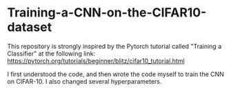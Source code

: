 # Training-a-CNN-on-the-CIFAR10-dataset

This repository is strongly inspired by the Pytorch tutorial called "Training a Classifier" at the following link:
https://pytorch.org/tutorials/beginner/blitz/cifar10_tutorial.html

I first understood the code, and then wrote the code myself to train the CNN on CIFAR-10.
I also changed several hyperparameters.
